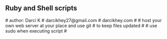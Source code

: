 
<h2>Ruby and Shell scripts</h2>
<p># author: Darci K 
# darcikhey27@gmail.com
# darcikhey.com
#
# host your own web server at your place and use git 
# to keep files updated
#
# use sudo when executing script
# </p>